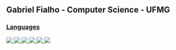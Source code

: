 ## Gabriel Fialho - Computer Science - UFMG

<div>
  <a href="https://github.com/gabrielmmf">
</div>

### Languages

<img src="https://img.shields.io/badge/C-00599C?style=for-the-badge&logo=c&logoColor=white"/>
<img src="https://img.shields.io/badge/c++-%2300599C.svg?style=for-the-badge&logo=c%2B%2B&logoColor=white"/>
<img src="https://img.shields.io/badge/Python-3776AB?style=for-the-badge&logo=python&logoColor=white" />
<img src="https://img.shields.io/badge/javascript-%23323330.svg?style=for-the-badge&logo=javascript&logoColor=%23F7DF1E"/>
<img src="https://img.shields.io/badge/html5-%23E34F26.svg?style=for-the-badge&logo=html5&logoColor=white"/>
<img src="https://img.shields.io/badge/css3-%231572B6.svg?style=for-the-badge&logo=css3&logoColor=white"/>

     


<!--
**gabrielmmf/gabrielmmf** is a ✨ _special_ ✨ repository because its `README.md` (this file) appears on your GitHub profile.

Here are some ideas to get you started:

- 🔭 I’m currently working on ...
- 🌱 I’m currently learning ...
- 👯 I’m looking to collaborate on ...
- 🤔 I’m looking for help with ...
- 💬 Ask me about ...
- 📫 How to reach me: ...
- 😄 Pronouns: ...
- ⚡ Fun fact: ...
-->


